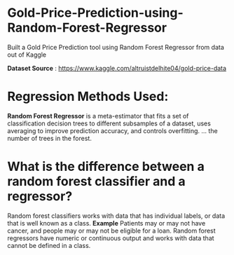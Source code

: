 # Gold-Price-Prediction-using-Random-Forest-Regressor
Built a Gold Price Prediction tool using Random Forest Regressor from data out of Kaggle


**Dataset Source** : https://www.kaggle.com/altruistdelhite04/gold-price-data

# Regression Methods Used:

**Random Forest Regressor** is a meta-estimator that fits a set of classification decision trees to different subsamples of a dataset, 
uses averaging to improve prediction accuracy, and controls overfitting. ... the number of trees in the forest.

# What is the difference between a random forest classifier and a regressor? 
 Random forest classifiers works with data that has individual labels, or data that is well known as a class. **Example** Patients may or may not have cancer, 
 and people may or may not be eligible for a loan. 
 Random forest regressors have numeric or continuous output and works with data that cannot be defined in a class.

